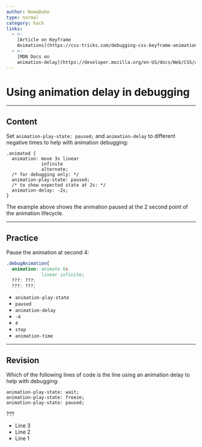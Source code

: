 ```yaml
---
author: NomaDube
type: normal
category: hack
links:
  - >-
    [Article on Keyframe
    Animations](https://css-tricks.com/debugging-css-keyframe-animations/){article}
  - >-
    [MDN Docs on
    animation-delay](https://developer.mozilla.org/en-US/docs/Web/CSS/animation-delay){documentation}
---
```


# Using animation delay in debugging


---

## Content

Set `animation-play-state: paused;` and `animation-delay` to different negative times to help with animation debugging:

```plain-text
.animated {
  animation: move 3s linear
             infinite
             alternate;
  /* for debugging only: */
  animation-play-state: paused;
  /* to show expected state at 2s: */
  animation-delay: -2s;  
}
```

The example above shows the animation paused at the 2 second point of the animation lifecycle.


---

## Practice

Pause the animation at second 4:

```css
.debugAnimation{
  animation: animate 6s
             linear infinite;
  ???: ???;
  ???: ???;
```

- `animation-play-state`
- `paused`
- `animation-delay`
- `-4`
- `4`
- `stop`
- `animation-time`


---

## Revision

Which of the following lines of code is the line using an animation delay to help with debugging:

```plain-text
animation-play-state: wait;
animation-play-state: freeze;
animation-play-state: paused;
```

???

- Line 3
- Line 2
- Line 1
